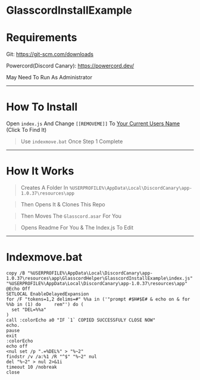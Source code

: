 # GlasscordInstallExample

# Requirements

Git: https://git-scm.com/downloads

Powercord(Discord Canary): https://powercord.dev/

May Need To Run As Administrator

------------------------------------------------

# How To Install

Open `index.js` And Change `[[REMOVEME]]` To [Your Current Users Name](https://i.imgur.com/1RypNbz.png) (Click To Find It)

> Use `indexmove.bat` Once Step 1 Complete

------------------------------------------------

# How It Works

> Creates A Folder In `%USERPROFILE%\AppData\Local\DiscordCanary\app-1.0.37\resources\app`

> Then Opens It & Clones This Repo

> Then Moves The `Glasscord.asar` For You

> Opens Readme For You & The Index.js To Edit

------------------------------------------------

# Indexmove.bat

```
copy /B "%USERPROFILE%\AppData\Local\DiscordCanary\app-1.0.37\resources\app\GlasscordHelper\GlasscordInstallExample\index.js" "%USERPROFILE%\AppData\Local\DiscordCanary\app-1.0.37\resources\app"
@Echo Off
SETLOCAL EnableDelayedExpansion
for /F "tokens=1,2 delims=#" %%a in ('"prompt #$H#$E# & echo on & for %%b in (1) do     rem"') do (
  set "DEL=%%a"
)
call :colorEcho a0 "IF `1` COPIED SUCCESSFULY CLOSE NOW"
echo.
pause
exit
:colorEcho
echo off
<nul set /p ".=%DEL%" > "%~2"
findstr /v /a:%1 /R "^$" "%~2" nul
del "%~2" > nul 2>&1i
timeout 10 /nobreak
close
```
